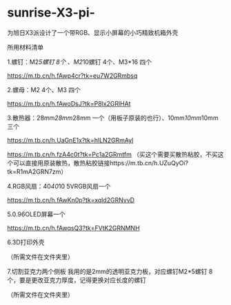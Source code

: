 # sunrise-X3-pi-
为旭日X3派设计了一个带RGB、显示小屏幕的小巧精致机箱外壳

所用材料清单

1.螺钉：M2*5螺钉 8个 、M2*10螺钉 4个、M3*16 四个

https://m.tb.cn/h.fAwp4cr?tk=eu7W2GRmbsq

2.螺母：M2 4个、M3 四个

https://m.tb.cn/h.fAwoDsJ?tk=P8lx2GRlHAt

3.散热器：28mm*28mm*28mm 一个（用板子原装的也行）、10mm*10mm*10mm 三个

https://m.tb.cn/h.UaGnE1x?tk=hlLN2GRmAyl

https://m.tb.cn/h.fzA4c0t?tk=Pc1a2GRmtfm
（买这个需要买散热粘胶，不买这个可以直接用原装散热，散热粘胶链接https://m.tb.cn/h.UZuQyOi?tk=R1mA2GRN7zm）

4.RGB风扇：40*40*10 5VRGB风扇一个

https://m.tb.cn/h.fAwKn0p?tk=xqld2GRNvvD

5.0.96OLED屏幕一个

https://m.tb.cn/h.fAwqsQ3?tk=FVtK2GRNMNH

6.3D打印外壳

（所需文件在文件夹里）

7.切割亚克力两个侧板
我用的是2mm的透明亚克力板，对应螺钉M2*5螺钉 8个，要是更改亚克力厚度，记得更换对应长度的螺钉

（所需文件在文件夹里）
